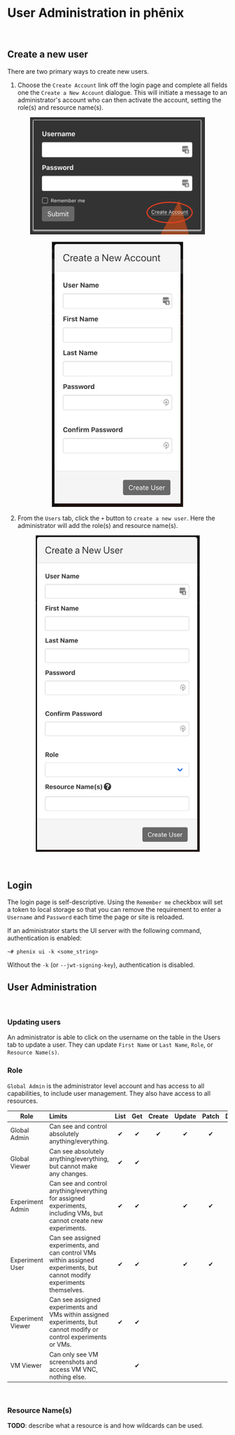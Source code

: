 # User Administration in phēnix
<br>

## Create a new user

There are two primary ways to create new users. 

1. Choose the `Create Account` link off the login page and complete all fields one the `Create a New Account` dialogue. This will initiate a message to an administrator's account who can then activate the account, setting the role(s) and resource name(s).

<p align="center">
    <img width="400" src="images/login_create.png">
</p>

<p align="center">
    <img width="300" src="images/create_new_account.png">
</p>

2. From the `Users` tab, click the `+` button to `create a new user`. Here the administrator will add the role(s) and resource name(s). 

<p align="center">
    <img width="375" src="images/create_a_new_user.png">
</p>
<br>

## Login

The login page is self-descriptive. Using the `Remember me` checkbox will set a token to local storage so that you can remove the requirement to enter a `Username` and `Password` each time the page or site is reloaded. 

If an administrator starts the UI server with the following command, authentication is enabled:

```
~# phenix ui -k <some_string>
```

Without the `-k` (or `--jwt-signing-key`), authentication is disabled.
<br>

## User Administration
<br>

### Updating users

An administrator is able to click on the username on the table in the Users tab to update a user. They can update `First Name` or `Last Name`, `Role`, or `Resource Name(s)`.

### Role

`Global Admin` is the administrator level account and has access to all capabilities, to include user management. They also have access to all resources.

| Role              | Limits | List | Get | Create | Update | Patch | Delete | Users |
|-------------------|:-------|:----:|:---:|:------:|:------:|:-----:|:------:|:-----:|
| Global Admin      | Can see and control absolutely anything/everything. | ✔︎ | ✔︎ | ✔︎ | ✔︎ | ✔︎ | ✔︎ | ✔︎ |
| Global Viewer     | Can see absolutely anything/everything, but cannot make any changes. | ✔︎ | ✔︎ |  |  |  |  | ✔︎ |
| Experiment Admin  | Can see and control anything/everything for assigned experiments, including VMs, but cannot create new experiments. | ✔︎ | ✔︎ |  | ✔︎ | ✔︎ | ✔︎ |  |
| Experiment User   | Can see assigned experiments, and can control VMs within assigned experiments, but cannot modify experiments themselves. | ✔︎ | ✔︎ |  | ✔︎ | ✔︎ |  |  |
| Experiment Viewer | Can see assigned experiments and VMs within assigned experiments, but cannot modify or control experiments or VMs. | ✔︎ | ✔︎ |  |  |  |  |  |
| VM Viewer         | Can only see VM screenshots and access VM VNC, nothing else. |  | ✔︎ |  |  |  |  |  |
<br>

### Resource Name(s)

**TODO**: describe what a resource is and how wildcards can be used.